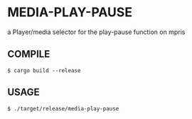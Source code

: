 # MEDIA-PLAY-PAUSE
a Player/media selector for the play-pause function on mpris

## COMPILE
```
$ cargo build --release
```

## USAGE
```
$ ./target/release/media-play-pause
```
